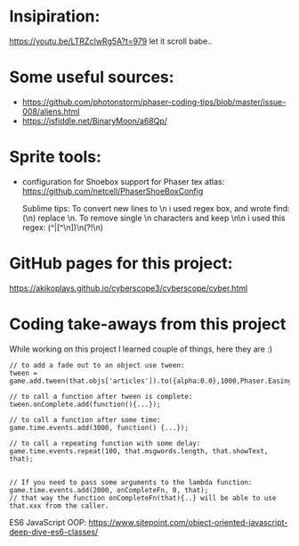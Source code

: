 # Insipiration: 

https://youtu.be/LTRZcIwRg5A?t=979
let it scroll babe.. 


# Some useful sources:

* https://github.com/photonstorm/phaser-coding-tips/blob/master/issue-008/aliens.html
* https://jsfiddle.net/BinaryMoon/a68Qp/


# Sprite tools:

* configuration for Shoebox support for Phaser tex atlas: https://github.com/netcell/PhaserShoeBoxConfig

	Sublime tips:
	To convert new lines to \n i used regex box, and wrote find: (\n) replace \n.
	To remove single \n characters and keep \n\n i used this regex: (^|[^\\n])\\n(?!\\n)


# GitHub pages for this project:

https://akikoplays.github.io/cyberscope3/cyberscope/cyber.html


# Coding take-aways from this project

While working on this project I learned couple of things, here they are :)

	// to add a fade out to an object use tween:
    tween = game.add.tween(that.objs['articles']).to({alpha:0.0},1000,Phaser.Easing.Cubic.Out,true);

    // to call a function after tween is complete:
    tween.onComplete.add(function(){...});

    // to call a function after some time:
    game.time.events.add(3000, function() {...});

    // to call a repeating function with some delay:
    game.time.events.repeat(100, that.msgwords.length, that.showText, that);


	// If you need to pass some arguments to the lambda function:
    game.time.events.add(2000, onCompleteFn, 0, that);
    // that way the function onCompleteFn(that){..} will be able to use that.xxx from the caller.

ES6 JavaScript OOP:
https://www.sitepoint.com/object-oriented-javascript-deep-dive-es6-classes/


